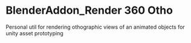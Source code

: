 # BlenderAddon_Render 360 Otho
 Personal util for rendering othographic views of an animated objects for unity asset prototyping 
